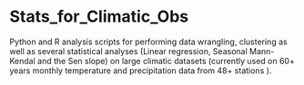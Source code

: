 # Stats_for_Climatic_Obs
Python and R analysis scripts for performing data wrangling, clustering as well as several statistical analyses (Linear regression, Seasonal Mann-Kendal and the Sen slope) on large climatic datasets (currently used on 60+ years monthly temperature and precipitation data from 48+ stations ). 
